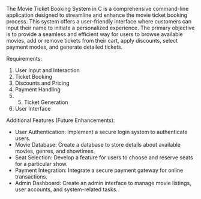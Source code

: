 The Movie Ticket Booking System in C is a comprehensive command-line
application designed to streamline and enhance the movie ticket booking process.
This system offers a user-friendly interface where customers can input their name to
initiate a personalized experience. The primary objective is to provide a seamless
and efficient way for users to browse available movies, add or remove tickets from
their cart, apply discounts, select payment modes, and generate detailed tickets.

Requirements:
1. User Input and Interaction
2. Ticket Booking
3. Discounts and Pricing
4. Payment Handling
5. 5. Ticket Generation
6. User Interface

   
Additional Features (Future Enhancements):
- User Authentication: Implement a secure login system to authenticate users.
- Movie Database: Create a database to store details about available movies,
genres, and showtimes.
- Seat Selection: Develop a feature for users to choose and reserve seats for a
particular show.
- Payment Integration: Integrate a secure payment gateway for online transactions.
- Admin Dashboard: Create an admin interface to manage movie listings, user
accounts, and system-related tasks.

